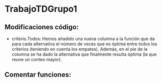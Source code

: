 # TrabajoTDGrupo1
 
 ## Modificaciones código:
 
 * criterio.Todos:
 Hemos añadido una nueva columna a la función que da para cada alternativa el número de veces que es óptima entre todos los criterios (teniendo en cuenta los empates). Además, en el pie de la columna se ha dado la alternativa que finalmente resulta óptima (la que reune un conteo mayor).
 
 ## Comentar funciones:
 
